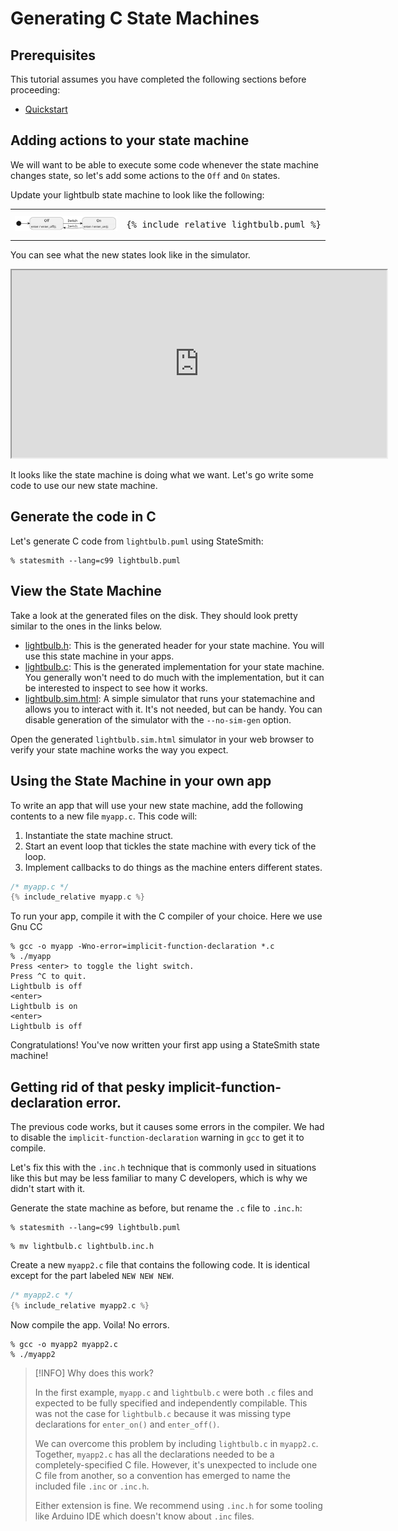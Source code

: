 # Generating C State Machines

## Prerequisites

This tutorial assumes you have completed the following sections before proceeding:
* [Quickstart](docs/quickstart/)



## Adding actions to your state machine

We will want to be able to execute some code whenever the state machine changes state, so let's add some actions to the `Off` and `On` states.

Update your lightbulb state machine to look like the following:

<table>
<tr>
<td>
<img src="lightbulb.svg">
</td>
<td>
<pre>
{% include_relative lightbulb.puml %}
</pre>
</td>
</tr>
</table>

You can see what the new states look like in the simulator.

<iframe height="300" width="600" src="https://emmby.github.io/statesmith-simplified/languages/c/lightbulb.sim.html"></iframe>


It looks like the state machine is doing what we want. Let's go write some code to use our new state machine.

## Generate the code in C 

Let's generate C code from `lightbulb.puml` using StateSmith:

```
% statesmith --lang=c99 lightbulb.puml
```

## View the State Machine

Take a look at the generated files on the disk. They should look pretty similar to the ones in the links below.

* [lightbulb.h](lightbulb.h): This is the generated header for your state machine. You will use this state machine in your apps.
* [lightbulb.c](lightbulb.c): This is the generated implementation for your state machine. You generally won't need to do much with the implementation, but it can be interested to inspect to see how it works.
* [lightbulb.sim.html](lightbulb.sim.html): A simple simulator that runs your statemachine and allows you to interact with it. It's not needed, but can be handy. You can disable generation of the simulator with the `--no-sim-gen` option.

Open the generated `lightbulb.sim.html` simulator in your web browser to verify your state machine works the way you expect. 


## Using the State Machine in your own app

To write an app that will use your new state machine,
add the following contents to a new file `myapp.c`. This code will:
1. Instantiate the state machine struct.
2. Start an event loop that tickles the state machine with every tick of the loop.
3. Implement callbacks to do things as the machine enters different states.

```c
/* myapp.c */
{% include_relative myapp.c %}
```

To run your app, compile it with the C compiler of your choice. Here we use Gnu CC


```
% gcc -o myapp -Wno-error=implicit-function-declaration *.c
% ./myapp
Press <enter> to toggle the light switch.
Press ^C to quit.
Lightbulb is off
<enter>
Lightbulb is on
<enter>
Lightbulb is off
```

Congratulations! You've now written your first app using a StateSmith state machine!


## Getting rid of that pesky implicit-function-declaration error.

The previous code works, but it causes some errors in the compiler. We had to disable the `implicit-function-declaration` warning in `gcc` to get it to compile.

Let's fix this with the `.inc.h` technique that is commonly used in situations like this but may be less familiar to many C developers, which is why we didn't start with it.

Generate the state machine as before, but rename the `.c` file to `.inc.h`:

```
% statesmith --lang=c99 lightbulb.puml
```
```
% mv lightbulb.c lightbulb.inc.h
```

Create a new `myapp2.c` file that contains the following code. It is identical
except for the part labeled `NEW NEW NEW`.

```c
/* myapp2.c */
{% include_relative myapp2.c %}
```

Now compile the app. Voila! No errors.
```
% gcc -o myapp2 myapp2.c
% ./myapp2
```


> [!INFO]
> Why does this work?
> 
> In the first example, `myapp.c` and `lightbulb.c` were both `.c` files and expected to
> be fully specified and independently compilable. This was not the case for `lightbulb.c`
> because it was missing type declarations for `enter_on()` and `enter_off()`.
>
> We can overcome this problem by including `lightbulb.c` in `myapp2.c`. Together, 
> `myapp2.c` has all the declarations needed to be a completely-specified C file.
> However, it's unexpected to include one C file from another, so a convention
> has emerged to name the included file `.inc` or `.inc.h`.
>
> Either extension is fine. We recommend using `.inc.h` for some tooling like Arduino IDE
> which doesn't know about `.inc` files.
